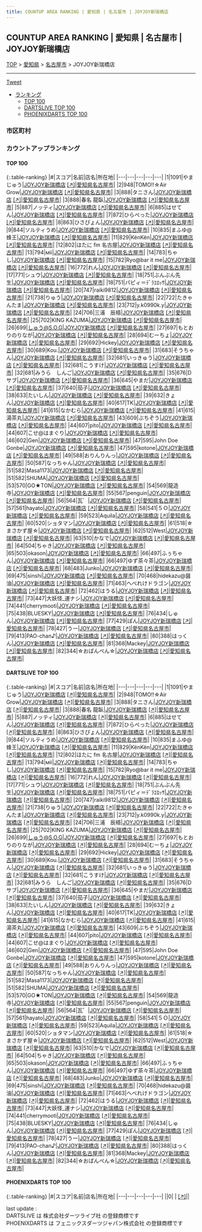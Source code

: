 ```yaml
---
title: COUNTUP AREA RANKING | 愛知県 | 名古屋市 | JOYJOY新瑞橋店
---
```

## COUNTUP AREA RANKING | 愛知県 | 名古屋市 | JOYJOY新瑞橋店

[TOP](/darts/rank/) > [愛知県](/darts/rank/愛知県/) > [名古屋市](/darts/rank/愛知県/名古屋市/) > JOYJOY新瑞橋店

___

<a href="https://twitter.com/share?ref_src=twsrc%5Etfw" data-text="COUNTUP AREA RANKING | 愛知県名古屋市JOYJOY新瑞橋店" class="twitter-share-button" data-hashtags="DARTSLIVE,PHOENIXDARTS,darts,ダーツ" data-show-count="false">Tweet</a>

* [ランキング](#カウントアップランキング)
    * [TOP 100](#top-100)
    * [DARTSLIVE TOP 100](#dartslive-top-100)
    * [PHOENIXDARTS TOP 100](#phoenixdarts-top-100)

### 市区町村

<ul>

</ul>

### カウントアップランキング

#### TOP 100



{:.table-ranking}
|#|スコア|名前|店名|所在地|
|---|---|---|---|---|
|1|1091|<span class="rank-name-dl">やまじゅう</span>|<a href="/darts/rank/shops/aaf2697db51a8fdcb21333aee1bd51e4.html">JOYJOY新瑞橋店</a> <a href="https://search.dartslive.com/jp/shop/aaf2697db51a8fdcb21333aee1bd51e4">[↗]</a>|<a href="/darts/rank/愛知県/名古屋市">愛知県名古屋市</a>|
|2|948|<span class="rank-name-dl">TOMO!!☆Air Grow</span>|<a href="/darts/rank/shops/aaf2697db51a8fdcb21333aee1bd51e4.html">JOYJOY新瑞橋店</a> <a href="https://search.dartslive.com/jp/shop/aaf2697db51a8fdcb21333aee1bd51e4">[↗]</a>|<a href="/darts/rank/愛知県/名古屋市">愛知県名古屋市</a>|
|3|888|<span class="rank-name-dl">タニさん</span>|<a href="/darts/rank/shops/aaf2697db51a8fdcb21333aee1bd51e4.html">JOYJOY新瑞橋店</a> <a href="https://search.dartslive.com/jp/shop/aaf2697db51a8fdcb21333aee1bd51e4">[↗]</a>|<a href="/darts/rank/愛知県/名古屋市">愛知県名古屋市</a>|
|3|888|<span class="rank-name-dl">春名 龍臥</span>|<a href="/darts/rank/shops/aaf2697db51a8fdcb21333aee1bd51e4.html">JOYJOY新瑞橋店</a> <a href="https://search.dartslive.com/jp/shop/aaf2697db51a8fdcb21333aee1bd51e4">[↗]</a>|<a href="/darts/rank/愛知県/名古屋市">愛知県名古屋市</a>|
|5|887|<span class="rank-name-dl">ノッティ</span>|<a href="/darts/rank/shops/aaf2697db51a8fdcb21333aee1bd51e4.html">JOYJOY新瑞橋店</a> <a href="https://search.dartslive.com/jp/shop/aaf2697db51a8fdcb21333aee1bd51e4">[↗]</a>|<a href="/darts/rank/愛知県/名古屋市">愛知県名古屋市</a>|
|6|885|<span class="rank-name-dl">はせてん</span>|<a href="/darts/rank/shops/aaf2697db51a8fdcb21333aee1bd51e4.html">JOYJOY新瑞橋店</a> <a href="https://search.dartslive.com/jp/shop/aaf2697db51a8fdcb21333aee1bd51e4">[↗]</a>|<a href="/darts/rank/愛知県/名古屋市">愛知県名古屋市</a>|
|7|872|<span class="rank-name-dl">ひらぺった</span>|<a href="/darts/rank/shops/aaf2697db51a8fdcb21333aee1bd51e4.html">JOYJOY新瑞橋店</a> <a href="https://search.dartslive.com/jp/shop/aaf2697db51a8fdcb21333aee1bd51e4">[↗]</a>|<a href="/darts/rank/愛知県/名古屋市">愛知県名古屋市</a>|
|8|863|<span class="rank-name-dl">ひさぴょん</span>|<a href="/darts/rank/shops/aaf2697db51a8fdcb21333aee1bd51e4.html">JOYJOY新瑞橋店</a> <a href="https://search.dartslive.com/jp/shop/aaf2697db51a8fdcb21333aee1bd51e4">[↗]</a>|<a href="/darts/rank/愛知県/名古屋市">愛知県名古屋市</a>|
|9|844|<span class="rank-name-dl">ソルティうめ</span>|<a href="/darts/rank/shops/aaf2697db51a8fdcb21333aee1bd51e4.html">JOYJOY新瑞橋店</a> <a href="https://search.dartslive.com/jp/shop/aaf2697db51a8fdcb21333aee1bd51e4">[↗]</a>|<a href="/darts/rank/愛知県/名古屋市">愛知県名古屋市</a>|
|10|835|<span class="rank-name-dl">まふゆ@蜂王</span>|<a href="/darts/rank/shops/aaf2697db51a8fdcb21333aee1bd51e4.html">JOYJOY新瑞橋店</a> <a href="https://search.dartslive.com/jp/shop/aaf2697db51a8fdcb21333aee1bd51e4">[↗]</a>|<a href="/darts/rank/愛知県/名古屋市">愛知県名古屋市</a>|
|11|829|<span class="rank-name-dl">KënKën</span>|<a href="/darts/rank/shops/aaf2697db51a8fdcb21333aee1bd51e4.html">JOYJOY新瑞橋店</a> <a href="https://search.dartslive.com/jp/shop/aaf2697db51a8fdcb21333aee1bd51e4">[↗]</a>|<a href="/darts/rank/愛知県/名古屋市">愛知県名古屋市</a>|
|12|802|<span class="rank-name-dl">ほたに fm 名古屋</span>|<a href="/darts/rank/shops/aaf2697db51a8fdcb21333aee1bd51e4.html">JOYJOY新瑞橋店</a> <a href="https://search.dartslive.com/jp/shop/aaf2697db51a8fdcb21333aee1bd51e4">[↗]</a>|<a href="/darts/rank/愛知県/名古屋市">愛知県名古屋市</a>|
|13|794|<span class="rank-name-dl">мii</span>|<a href="/darts/rank/shops/aaf2697db51a8fdcb21333aee1bd51e4.html">JOYJOY新瑞橋店</a> <a href="https://search.dartslive.com/jp/shop/aaf2697db51a8fdcb21333aee1bd51e4">[↗]</a>|<a href="/darts/rank/愛知県/名古屋市">愛知県名古屋市</a>|
|14|783|<span class="rank-name-dl">ちゃし</span>|<a href="/darts/rank/shops/aaf2697db51a8fdcb21333aee1bd51e4.html">JOYJOY新瑞橋店</a> <a href="https://search.dartslive.com/jp/shop/aaf2697db51a8fdcb21333aee1bd51e4">[↗]</a>|<a href="/darts/rank/愛知県/名古屋市">愛知県名古屋市</a>|
|15|782|<span class="rank-name-dl">Ryo@bar it me</span>|<a href="/darts/rank/shops/aaf2697db51a8fdcb21333aee1bd51e4.html">JOYJOY新瑞橋店</a> <a href="https://search.dartslive.com/jp/shop/aaf2697db51a8fdcb21333aee1bd51e4">[↗]</a>|<a href="/darts/rank/愛知県/名古屋市">愛知県名古屋市</a>|
|16|772|<span class="rank-name-dl">れん</span>|<a href="/darts/rank/shops/aaf2697db51a8fdcb21333aee1bd51e4.html">JOYJOY新瑞橋店</a> <a href="https://search.dartslive.com/jp/shop/aaf2697db51a8fdcb21333aee1bd51e4">[↗]</a>|<a href="/darts/rank/愛知県/名古屋市">愛知県名古屋市</a>|
|17|771|<span class="rank-name-dl">シュウ</span>|<a href="/darts/rank/shops/aaf2697db51a8fdcb21333aee1bd51e4.html">JOYJOY新瑞橋店</a> <a href="https://search.dartslive.com/jp/shop/aaf2697db51a8fdcb21333aee1bd51e4">[↗]</a>|<a href="/darts/rank/愛知県/名古屋市">愛知県名古屋市</a>|
|18|751|<span class="rank-name-dl">ぶんぶん先生</span>|<a href="/darts/rank/shops/aaf2697db51a8fdcb21333aee1bd51e4.html">JOYJOY新瑞橋店</a> <a href="https://search.dartslive.com/jp/shop/aaf2697db51a8fdcb21333aee1bd51e4">[↗]</a>|<a href="/darts/rank/愛知県/名古屋市">愛知県名古屋市</a>|
|18|751|<span class="rank-name-dl">パピィ＝ﾃﾞﾗｴﾛｯｻ</span>|<a href="/darts/rank/shops/aaf2697db51a8fdcb21333aee1bd51e4.html">JOYJOY新瑞橋店</a> <a href="https://search.dartslive.com/jp/shop/aaf2697db51a8fdcb21333aee1bd51e4">[↗]</a>|<a href="/darts/rank/愛知県/名古屋市">愛知県名古屋市</a>|
|20|747|<span class="rank-name-dl">raiki9812</span>|<a href="/darts/rank/shops/aaf2697db51a8fdcb21333aee1bd51e4.html">JOYJOY新瑞橋店</a> <a href="https://search.dartslive.com/jp/shop/aaf2697db51a8fdcb21333aee1bd51e4">[↗]</a>|<a href="/darts/rank/愛知県/名古屋市">愛知県名古屋市</a>|
|21|738|<span class="rank-name-dl">りゅう</span>|<a href="/darts/rank/shops/aaf2697db51a8fdcb21333aee1bd51e4.html">JOYJOY新瑞橋店</a> <a href="https://search.dartslive.com/jp/shop/aaf2697db51a8fdcb21333aee1bd51e4">[↗]</a>|<a href="/darts/rank/愛知県/名古屋市">愛知県名古屋市</a>|
|22|722|<span class="rank-name-dl">たきゃんたま</span>|<a href="/darts/rank/shops/aaf2697db51a8fdcb21333aee1bd51e4.html">JOYJOY新瑞橋店</a> <a href="https://search.dartslive.com/jp/shop/aaf2697db51a8fdcb21333aee1bd51e4">[↗]</a>|<a href="/darts/rank/愛知県/名古屋市">愛知県名古屋市</a>|
|23|712|<span class="rank-name-dl">y.k0990k.y</span>|<a href="/darts/rank/shops/aaf2697db51a8fdcb21333aee1bd51e4.html">JOYJOY新瑞橋店</a> <a href="https://search.dartslive.com/jp/shop/aaf2697db51a8fdcb21333aee1bd51e4">[↗]</a>|<a href="/darts/rank/愛知県/名古屋市">愛知県名古屋市</a>|
|24|706|<span class="rank-name-dl">三浦　辰梧</span>|<a href="/darts/rank/shops/aaf2697db51a8fdcb21333aee1bd51e4.html">JOYJOY新瑞橋店</a> <a href="https://search.dartslive.com/jp/shop/aaf2697db51a8fdcb21333aee1bd51e4">[↗]</a>|<a href="/darts/rank/愛知県/名古屋市">愛知県名古屋市</a>|
|25|702|<span class="rank-name-dl">KING KAZUMA</span>|<a href="/darts/rank/shops/aaf2697db51a8fdcb21333aee1bd51e4.html">JOYJOY新瑞橋店</a> <a href="https://search.dartslive.com/jp/shop/aaf2697db51a8fdcb21333aee1bd51e4">[↗]</a>|<a href="/darts/rank/愛知県/名古屋市">愛知県名古屋市</a>|
|26|699|<span class="rank-name-dl">しゅう@S.O.G</span>|<a href="/darts/rank/shops/aaf2697db51a8fdcb21333aee1bd51e4.html">JOYJOY新瑞橋店</a> <a href="https://search.dartslive.com/jp/shop/aaf2697db51a8fdcb21333aee1bd51e4">[↗]</a>|<a href="/darts/rank/愛知県/名古屋市">愛知県名古屋市</a>|
|27|697|<span class="rank-name-dl">もとおりのりなが</span>|<a href="/darts/rank/shops/aaf2697db51a8fdcb21333aee1bd51e4.html">JOYJOY新瑞橋店</a> <a href="https://search.dartslive.com/jp/shop/aaf2697db51a8fdcb21333aee1bd51e4">[↗]</a>|<a href="/darts/rank/愛知県/名古屋市">愛知県名古屋市</a>|
|28|694|<span class="rank-name-dl">むーちょ</span>|<a href="/darts/rank/shops/aaf2697db51a8fdcb21333aee1bd51e4.html">JOYJOY新瑞橋店</a> <a href="https://search.dartslive.com/jp/shop/aaf2697db51a8fdcb21333aee1bd51e4">[↗]</a>|<a href="/darts/rank/愛知県/名古屋市">愛知県名古屋市</a>|
|29|692|<span class="rank-name-dl">Hickey</span>|<a href="/darts/rank/shops/aaf2697db51a8fdcb21333aee1bd51e4.html">JOYJOY新瑞橋店</a> <a href="https://search.dartslive.com/jp/shop/aaf2697db51a8fdcb21333aee1bd51e4">[↗]</a>|<a href="/darts/rank/愛知県/名古屋市">愛知県名古屋市</a>|
|30|689|<span class="rank-name-dl">Kou.</span>|<a href="/darts/rank/shops/aaf2697db51a8fdcb21333aee1bd51e4.html">JOYJOY新瑞橋店</a> <a href="https://search.dartslive.com/jp/shop/aaf2697db51a8fdcb21333aee1bd51e4">[↗]</a>|<a href="/darts/rank/愛知県/名古屋市">愛知県名古屋市</a>|
|31|683|<span class="rank-name-dl">そうちゃん</span>|<a href="/darts/rank/shops/aaf2697db51a8fdcb21333aee1bd51e4.html">JOYJOY新瑞橋店</a> <a href="https://search.dartslive.com/jp/shop/aaf2697db51a8fdcb21333aee1bd51e4">[↗]</a>|<a href="/darts/rank/愛知県/名古屋市">愛知県名古屋市</a>|
|32|681|<span class="rank-name-dl">いっきゅう</span>|<a href="/darts/rank/shops/aaf2697db51a8fdcb21333aee1bd51e4.html">JOYJOY新瑞橋店</a> <a href="https://search.dartslive.com/jp/shop/aaf2697db51a8fdcb21333aee1bd51e4">[↗]</a>|<a href="/darts/rank/愛知県/名古屋市">愛知県名古屋市</a>|
|32|681|<span class="rank-name-dl">こうすけ</span>|<a href="/darts/rank/shops/aaf2697db51a8fdcb21333aee1bd51e4.html">JOYJOY新瑞橋店</a> <a href="https://search.dartslive.com/jp/shop/aaf2697db51a8fdcb21333aee1bd51e4">[↗]</a>|<a href="/darts/rank/愛知県/名古屋市">愛知県名古屋市</a>|
|32|681|<span class="rank-name-dl">みうら　しんご</span>|<a href="/darts/rank/shops/aaf2697db51a8fdcb21333aee1bd51e4.html">JOYJOY新瑞橋店</a> <a href="https://search.dartslive.com/jp/shop/aaf2697db51a8fdcb21333aee1bd51e4">[↗]</a>|<a href="/darts/rank/愛知県/名古屋市">愛知県名古屋市</a>|
|35|676|<span class="rank-name-dl">D サブ</span>|<a href="/darts/rank/shops/aaf2697db51a8fdcb21333aee1bd51e4.html">JOYJOY新瑞橋店</a> <a href="https://search.dartslive.com/jp/shop/aaf2697db51a8fdcb21333aee1bd51e4">[↗]</a>|<a href="/darts/rank/愛知県/名古屋市">愛知県名古屋市</a>|
|36|645|<span class="rank-name-dl">やまだ</span>|<a href="/darts/rank/shops/aaf2697db51a8fdcb21333aee1bd51e4.html">JOYJOY新瑞橋店</a> <a href="https://search.dartslive.com/jp/shop/aaf2697db51a8fdcb21333aee1bd51e4">[↗]</a>|<a href="/darts/rank/愛知県/名古屋市">愛知県名古屋市</a>|
|37|640|<span class="rank-name-dl">茄子</span>|<a href="/darts/rank/shops/aaf2697db51a8fdcb21333aee1bd51e4.html">JOYJOY新瑞橋店</a> <a href="https://search.dartslive.com/jp/shop/aaf2697db51a8fdcb21333aee1bd51e4">[↗]</a>|<a href="/darts/rank/愛知県/名古屋市">愛知県名古屋市</a>|
|38|633|<span class="rank-name-dl">たいしん</span>|<a href="/darts/rank/shops/aaf2697db51a8fdcb21333aee1bd51e4.html">JOYJOY新瑞橋店</a> <a href="https://search.dartslive.com/jp/shop/aaf2697db51a8fdcb21333aee1bd51e4">[↗]</a>|<a href="/darts/rank/愛知県/名古屋市">愛知県名古屋市</a>|
|39|632|<span class="rank-name-dl">きょん</span>|<a href="/darts/rank/shops/aaf2697db51a8fdcb21333aee1bd51e4.html">JOYJOY新瑞橋店</a> <a href="https://search.dartslive.com/jp/shop/aaf2697db51a8fdcb21333aee1bd51e4">[↗]</a>|<a href="/darts/rank/愛知県/名古屋市">愛知県名古屋市</a>|
|40|617|<span class="rank-name-dl">TK</span>|<a href="/darts/rank/shops/aaf2697db51a8fdcb21333aee1bd51e4.html">JOYJOY新瑞橋店</a> <a href="https://search.dartslive.com/jp/shop/aaf2697db51a8fdcb21333aee1bd51e4">[↗]</a>|<a href="/darts/rank/愛知県/名古屋市">愛知県名古屋市</a>|
|41|615|<span class="rank-name-dl">なかむら</span>|<a href="/darts/rank/shops/aaf2697db51a8fdcb21333aee1bd51e4.html">JOYJOY新瑞橋店</a> <a href="https://search.dartslive.com/jp/shop/aaf2697db51a8fdcb21333aee1bd51e4">[↗]</a>|<a href="/darts/rank/愛知県/名古屋市">愛知県名古屋市</a>|
|41|615|<span class="rank-name-dl">湯茶丸</span>|<a href="/darts/rank/shops/aaf2697db51a8fdcb21333aee1bd51e4.html">JOYJOY新瑞橋店</a> <a href="https://search.dartslive.com/jp/shop/aaf2697db51a8fdcb21333aee1bd51e4">[↗]</a>|<a href="/darts/rank/愛知県/名古屋市">愛知県名古屋市</a>|
|43|609|<span class="rank-name-dl">ぶちぞう</span>|<a href="/darts/rank/shops/aaf2697db51a8fdcb21333aee1bd51e4.html">JOYJOY新瑞橋店</a> <a href="https://search.dartslive.com/jp/shop/aaf2697db51a8fdcb21333aee1bd51e4">[↗]</a>|<a href="/darts/rank/愛知県/名古屋市">愛知県名古屋市</a>|
|44|607|<span class="rank-name-dl">pito</span>|<a href="/darts/rank/shops/aaf2697db51a8fdcb21333aee1bd51e4.html">JOYJOY新瑞橋店</a> <a href="https://search.dartslive.com/jp/shop/aaf2697db51a8fdcb21333aee1bd51e4">[↗]</a>|<a href="/darts/rank/愛知県/名古屋市">愛知県名古屋市</a>|
|44|607|<span class="rank-name-dl">こせ@はまぐり</span>|<a href="/darts/rank/shops/aaf2697db51a8fdcb21333aee1bd51e4.html">JOYJOY新瑞橋店</a> <a href="https://search.dartslive.com/jp/shop/aaf2697db51a8fdcb21333aee1bd51e4">[↗]</a>|<a href="/darts/rank/愛知県/名古屋市">愛知県名古屋市</a>|
|46|602|<span class="rank-name-dl">Gen</span>|<a href="/darts/rank/shops/aaf2697db51a8fdcb21333aee1bd51e4.html">JOYJOY新瑞橋店</a> <a href="https://search.dartslive.com/jp/shop/aaf2697db51a8fdcb21333aee1bd51e4">[↗]</a>|<a href="/darts/rank/愛知県/名古屋市">愛知県名古屋市</a>|
|47|595|<span class="rank-name-dl">John Doe Gonbe</span>|<a href="/darts/rank/shops/aaf2697db51a8fdcb21333aee1bd51e4.html">JOYJOY新瑞橋店</a> <a href="https://search.dartslive.com/jp/shop/aaf2697db51a8fdcb21333aee1bd51e4">[↗]</a>|<a href="/darts/rank/愛知県/名古屋市">愛知県名古屋市</a>|
|47|595|<span class="rank-name-dl">kotone</span>|<a href="/darts/rank/shops/aaf2697db51a8fdcb21333aee1bd51e4.html">JOYJOY新瑞橋店</a> <a href="https://search.dartslive.com/jp/shop/aaf2697db51a8fdcb21333aee1bd51e4">[↗]</a>|<a href="/darts/rank/愛知県/名古屋市">愛知県名古屋市</a>|
|49|588|<span class="rank-name-dl">おりんりんっ</span>|<a href="/darts/rank/shops/aaf2697db51a8fdcb21333aee1bd51e4.html">JOYJOY新瑞橋店</a> <a href="https://search.dartslive.com/jp/shop/aaf2697db51a8fdcb21333aee1bd51e4">[↗]</a>|<a href="/darts/rank/愛知県/名古屋市">愛知県名古屋市</a>|
|50|587|<span class="rank-name-dl">なっちゃん</span>|<a href="/darts/rank/shops/aaf2697db51a8fdcb21333aee1bd51e4.html">JOYJOY新瑞橋店</a> <a href="https://search.dartslive.com/jp/shop/aaf2697db51a8fdcb21333aee1bd51e4">[↗]</a>|<a href="/darts/rank/愛知県/名古屋市">愛知県名古屋市</a>|
|51|582|<span class="rank-name-dl">Masa1173</span>|<a href="/darts/rank/shops/aaf2697db51a8fdcb21333aee1bd51e4.html">JOYJOY新瑞橋店</a> <a href="https://search.dartslive.com/jp/shop/aaf2697db51a8fdcb21333aee1bd51e4">[↗]</a>|<a href="/darts/rank/愛知県/名古屋市">愛知県名古屋市</a>|
|51|582|<span class="rank-name-dl">SHUMA</span>|<a href="/darts/rank/shops/aaf2697db51a8fdcb21333aee1bd51e4.html">JOYJOY新瑞橋店</a> <a href="https://search.dartslive.com/jp/shop/aaf2697db51a8fdcb21333aee1bd51e4">[↗]</a>|<a href="/darts/rank/愛知県/名古屋市">愛知県名古屋市</a>|
|53|570|<span class="rank-name-dl">GO★TON</span>|<a href="/darts/rank/shops/aaf2697db51a8fdcb21333aee1bd51e4.html">JOYJOY新瑞橋店</a> <a href="https://search.dartslive.com/jp/shop/aaf2697db51a8fdcb21333aee1bd51e4">[↗]</a>|<a href="/darts/rank/愛知県/名古屋市">愛知県名古屋市</a>|
|54|569|<span class="rank-name-dl">龍造寺</span>|<a href="/darts/rank/shops/aaf2697db51a8fdcb21333aee1bd51e4.html">JOYJOY新瑞橋店</a> <a href="https://search.dartslive.com/jp/shop/aaf2697db51a8fdcb21333aee1bd51e4">[↗]</a>|<a href="/darts/rank/愛知県/名古屋市">愛知県名古屋市</a>|
|55|567|<span class="rank-name-dl">penguin</span>|<a href="/darts/rank/shops/aaf2697db51a8fdcb21333aee1bd51e4.html">JOYJOY新瑞橋店</a> <a href="https://search.dartslive.com/jp/shop/aaf2697db51a8fdcb21333aee1bd51e4">[↗]</a>|<a href="/darts/rank/愛知県/名古屋市">愛知県名古屋市</a>|
|56|564|<span class="rank-name-dl">瓦゛</span>|<a href="/darts/rank/shops/aaf2697db51a8fdcb21333aee1bd51e4.html">JOYJOY新瑞橋店</a> <a href="https://search.dartslive.com/jp/shop/aaf2697db51a8fdcb21333aee1bd51e4">[↗]</a>|<a href="/darts/rank/愛知県/名古屋市">愛知県名古屋市</a>|
|57|561|<span class="rank-name-dl">hayato</span>|<a href="/darts/rank/shops/aaf2697db51a8fdcb21333aee1bd51e4.html">JOYJOY新瑞橋店</a> <a href="https://search.dartslive.com/jp/shop/aaf2697db51a8fdcb21333aee1bd51e4">[↗]</a>|<a href="/darts/rank/愛知県/名古屋市">愛知県名古屋市</a>|
|58|541|<span class="rank-name-dl">５Ｏ</span>|<a href="/darts/rank/shops/aaf2697db51a8fdcb21333aee1bd51e4.html">JOYJOY新瑞橋店</a> <a href="https://search.dartslive.com/jp/shop/aaf2697db51a8fdcb21333aee1bd51e4">[↗]</a>|<a href="/darts/rank/愛知県/名古屋市">愛知県名古屋市</a>|
|59|523|<span class="rank-name-dl">Aquila</span>|<a href="/darts/rank/shops/aaf2697db51a8fdcb21333aee1bd51e4.html">JOYJOY新瑞橋店</a> <a href="https://search.dartslive.com/jp/shop/aaf2697db51a8fdcb21333aee1bd51e4">[↗]</a>|<a href="/darts/rank/愛知県/名古屋市">愛知県名古屋市</a>|
|60|520|<span class="rank-name-dl">ショタマン</span>|<a href="/darts/rank/shops/aaf2697db51a8fdcb21333aee1bd51e4.html">JOYJOY新瑞橋店</a> <a href="https://search.dartslive.com/jp/shop/aaf2697db51a8fdcb21333aee1bd51e4">[↗]</a>|<a href="/darts/rank/愛知県/名古屋市">愛知県名古屋市</a>|
|61|518|<span class="rank-name-dl">☆まさかず屋☆</span>|<a href="/darts/rank/shops/aaf2697db51a8fdcb21333aee1bd51e4.html">JOYJOY新瑞橋店</a> <a href="https://search.dartslive.com/jp/shop/aaf2697db51a8fdcb21333aee1bd51e4">[↗]</a>|<a href="/darts/rank/愛知県/名古屋市">愛知県名古屋市</a>|
|62|512|<span class="rank-name-dl">West</span>|<a href="/darts/rank/shops/aaf2697db51a8fdcb21333aee1bd51e4.html">JOYJOY新瑞橋店</a> <a href="https://search.dartslive.com/jp/shop/aaf2697db51a8fdcb21333aee1bd51e4">[↗]</a>|<a href="/darts/rank/愛知県/名古屋市">愛知県名古屋市</a>|
|63|510|<span class="rank-name-dl">かなで</span>|<a href="/darts/rank/shops/aaf2697db51a8fdcb21333aee1bd51e4.html">JOYJOY新瑞橋店</a> <a href="https://search.dartslive.com/jp/shop/aaf2697db51a8fdcb21333aee1bd51e4">[↗]</a>|<a href="/darts/rank/愛知県/名古屋市">愛知県名古屋市</a>|
|64|504|<span class="rank-name-dl">ちゃき</span>|<a href="/darts/rank/shops/aaf2697db51a8fdcb21333aee1bd51e4.html">JOYJOY新瑞橋店</a> <a href="https://search.dartslive.com/jp/shop/aaf2697db51a8fdcb21333aee1bd51e4">[↗]</a>|<a href="/darts/rank/愛知県/名古屋市">愛知県名古屋市</a>|
|65|503|<span class="rank-name-dl">okason</span>|<a href="/darts/rank/shops/aaf2697db51a8fdcb21333aee1bd51e4.html">JOYJOY新瑞橋店</a> <a href="https://search.dartslive.com/jp/shop/aaf2697db51a8fdcb21333aee1bd51e4">[↗]</a>|<a href="/darts/rank/愛知県/名古屋市">愛知県名古屋市</a>|
|66|497|<span class="rank-name-dl">ふぅちゃん</span>|<a href="/darts/rank/shops/aaf2697db51a8fdcb21333aee1bd51e4.html">JOYJOY新瑞橋店</a> <a href="https://search.dartslive.com/jp/shop/aaf2697db51a8fdcb21333aee1bd51e4">[↗]</a>|<a href="/darts/rank/愛知県/名古屋市">愛知県名古屋市</a>|
|66|497|<span class="rank-name-dl">ゆず茶々茶</span>|<a href="/darts/rank/shops/aaf2697db51a8fdcb21333aee1bd51e4.html">JOYJOY新瑞橋店</a> <a href="https://search.dartslive.com/jp/shop/aaf2697db51a8fdcb21333aee1bd51e4">[↗]</a>|<a href="/darts/rank/愛知県/名古屋市">愛知県名古屋市</a>|
|68|483|<span class="rank-name-dl">Junko</span>|<a href="/darts/rank/shops/aaf2697db51a8fdcb21333aee1bd51e4.html">JOYJOY新瑞橋店</a> <a href="https://search.dartslive.com/jp/shop/aaf2697db51a8fdcb21333aee1bd51e4">[↗]</a>|<a href="/darts/rank/愛知県/名古屋市">愛知県名古屋市</a>|
|69|475|<span class="rank-name-dl">sinshi</span>|<a href="/darts/rank/shops/aaf2697db51a8fdcb21333aee1bd51e4.html">JOYJOY新瑞橋店</a> <a href="https://search.dartslive.com/jp/shop/aaf2697db51a8fdcb21333aee1bd51e4">[↗]</a>|<a href="/darts/rank/愛知県/名古屋市">愛知県名古屋市</a>|
|70|468|<span class="rank-name-dl">hidekazu@醤油</span>|<a href="/darts/rank/shops/aaf2697db51a8fdcb21333aee1bd51e4.html">JOYJOY新瑞橋店</a> <a href="https://search.dartslive.com/jp/shop/aaf2697db51a8fdcb21333aee1bd51e4">[↗]</a>|<a href="/darts/rank/愛知県/名古屋市">愛知県名古屋市</a>|
|71|463|<span class="rank-name-dl">へべれけドラゴン</span>|<a href="/darts/rank/shops/aaf2697db51a8fdcb21333aee1bd51e4.html">JOYJOY新瑞橋店</a> <a href="https://search.dartslive.com/jp/shop/aaf2697db51a8fdcb21333aee1bd51e4">[↗]</a>|<a href="/darts/rank/愛知県/名古屋市">愛知県名古屋市</a>|
|72|462|<span class="rank-name-dl">はうる</span>|<a href="/darts/rank/shops/aaf2697db51a8fdcb21333aee1bd51e4.html">JOYJOY新瑞橋店</a> <a href="https://search.dartslive.com/jp/shop/aaf2697db51a8fdcb21333aee1bd51e4">[↗]</a>|<a href="/darts/rank/愛知県/名古屋市">愛知県名古屋市</a>|
|73|447|<span class="rank-name-dl">大妖怪_運ナシ</span>|<a href="/darts/rank/shops/aaf2697db51a8fdcb21333aee1bd51e4.html">JOYJOY新瑞橋店</a> <a href="https://search.dartslive.com/jp/shop/aaf2697db51a8fdcb21333aee1bd51e4">[↗]</a>|<a href="/darts/rank/愛知県/名古屋市">愛知県名古屋市</a>|
|74|441|<span class="rank-name-dl">cherrymooti</span>|<a href="/darts/rank/shops/aaf2697db51a8fdcb21333aee1bd51e4.html">JOYJOY新瑞橋店</a> <a href="https://search.dartslive.com/jp/shop/aaf2697db51a8fdcb21333aee1bd51e4">[↗]</a>|<a href="/darts/rank/愛知県/名古屋市">愛知県名古屋市</a>|
|75|438|<span class="rank-name-dl">BLUESKY</span>|<a href="/darts/rank/shops/aaf2697db51a8fdcb21333aee1bd51e4.html">JOYJOY新瑞橋店</a> <a href="https://search.dartslive.com/jp/shop/aaf2697db51a8fdcb21333aee1bd51e4">[↗]</a>|<a href="/darts/rank/愛知県/名古屋市">愛知県名古屋市</a>|
|76|434|<span class="rank-name-dl">しゅん</span>|<a href="/darts/rank/shops/aaf2697db51a8fdcb21333aee1bd51e4.html">JOYJOY新瑞橋店</a> <a href="https://search.dartslive.com/jp/shop/aaf2697db51a8fdcb21333aee1bd51e4">[↗]</a>|<a href="/darts/rank/愛知県/名古屋市">愛知県名古屋市</a>|
|77|429|<span class="rank-name-dl">ぽん</span>|<a href="/darts/rank/shops/aaf2697db51a8fdcb21333aee1bd51e4.html">JOYJOY新瑞橋店</a> <a href="https://search.dartslive.com/jp/shop/aaf2697db51a8fdcb21333aee1bd51e4">[↗]</a>|<a href="/darts/rank/愛知県/名古屋市">愛知県名古屋市</a>|
|78|427|<span class="rank-name-dl">うー</span>|<a href="/darts/rank/shops/aaf2697db51a8fdcb21333aee1bd51e4.html">JOYJOY新瑞橋店</a> <a href="https://search.dartslive.com/jp/shop/aaf2697db51a8fdcb21333aee1bd51e4">[↗]</a>|<a href="/darts/rank/愛知県/名古屋市">愛知県名古屋市</a>|
|79|413|<span class="rank-name-dl">PAO-chan♪</span>|<a href="/darts/rank/shops/aaf2697db51a8fdcb21333aee1bd51e4.html">JOYJOY新瑞橋店</a> <a href="https://search.dartslive.com/jp/shop/aaf2697db51a8fdcb21333aee1bd51e4">[↗]</a>|<a href="/darts/rank/愛知県/名古屋市">愛知県名古屋市</a>|
|80|388|<span class="rank-name-dl">はっくん</span>|<a href="/darts/rank/shops/aaf2697db51a8fdcb21333aee1bd51e4.html">JOYJOY新瑞橋店</a> <a href="https://search.dartslive.com/jp/shop/aaf2697db51a8fdcb21333aee1bd51e4">[↗]</a>|<a href="/darts/rank/愛知県/名古屋市">愛知県名古屋市</a>|
|81|368|<span class="rank-name-dl">Mackey</span>|<a href="/darts/rank/shops/aaf2697db51a8fdcb21333aee1bd51e4.html">JOYJOY新瑞橋店</a> <a href="https://search.dartslive.com/jp/shop/aaf2697db51a8fdcb21333aee1bd51e4">[↗]</a>|<a href="/darts/rank/愛知県/名古屋市">愛知県名古屋市</a>|
|82|344|<span class="rank-name-dl">☆おぱんぺん☆</span>|<a href="/darts/rank/shops/aaf2697db51a8fdcb21333aee1bd51e4.html">JOYJOY新瑞橋店</a> <a href="https://search.dartslive.com/jp/shop/aaf2697db51a8fdcb21333aee1bd51e4">[↗]</a>|<a href="/darts/rank/愛知県/名古屋市">愛知県名古屋市</a>|


#### DARTSLIVE TOP 100



{:.table-ranking}
|#|スコア|名前|店名|所在地|
|---|---|---|---|---|
|1|1091|<span class="rank-name-dl">やまじゅう</span>|<a href="/darts/rank/shops/aaf2697db51a8fdcb21333aee1bd51e4.html">JOYJOY新瑞橋店</a> <a href="https://search.dartslive.com/jp/shop/aaf2697db51a8fdcb21333aee1bd51e4">[↗]</a>|<a href="/darts/rank/愛知県/名古屋市">愛知県名古屋市</a>|
|2|948|<span class="rank-name-dl">TOMO!!☆Air Grow</span>|<a href="/darts/rank/shops/aaf2697db51a8fdcb21333aee1bd51e4.html">JOYJOY新瑞橋店</a> <a href="https://search.dartslive.com/jp/shop/aaf2697db51a8fdcb21333aee1bd51e4">[↗]</a>|<a href="/darts/rank/愛知県/名古屋市">愛知県名古屋市</a>|
|3|888|<span class="rank-name-dl">タニさん</span>|<a href="/darts/rank/shops/aaf2697db51a8fdcb21333aee1bd51e4.html">JOYJOY新瑞橋店</a> <a href="https://search.dartslive.com/jp/shop/aaf2697db51a8fdcb21333aee1bd51e4">[↗]</a>|<a href="/darts/rank/愛知県/名古屋市">愛知県名古屋市</a>|
|3|888|<span class="rank-name-dl">春名 龍臥</span>|<a href="/darts/rank/shops/aaf2697db51a8fdcb21333aee1bd51e4.html">JOYJOY新瑞橋店</a> <a href="https://search.dartslive.com/jp/shop/aaf2697db51a8fdcb21333aee1bd51e4">[↗]</a>|<a href="/darts/rank/愛知県/名古屋市">愛知県名古屋市</a>|
|5|887|<span class="rank-name-dl">ノッティ</span>|<a href="/darts/rank/shops/aaf2697db51a8fdcb21333aee1bd51e4.html">JOYJOY新瑞橋店</a> <a href="https://search.dartslive.com/jp/shop/aaf2697db51a8fdcb21333aee1bd51e4">[↗]</a>|<a href="/darts/rank/愛知県/名古屋市">愛知県名古屋市</a>|
|6|885|<span class="rank-name-dl">はせてん</span>|<a href="/darts/rank/shops/aaf2697db51a8fdcb21333aee1bd51e4.html">JOYJOY新瑞橋店</a> <a href="https://search.dartslive.com/jp/shop/aaf2697db51a8fdcb21333aee1bd51e4">[↗]</a>|<a href="/darts/rank/愛知県/名古屋市">愛知県名古屋市</a>|
|7|872|<span class="rank-name-dl">ひらぺった</span>|<a href="/darts/rank/shops/aaf2697db51a8fdcb21333aee1bd51e4.html">JOYJOY新瑞橋店</a> <a href="https://search.dartslive.com/jp/shop/aaf2697db51a8fdcb21333aee1bd51e4">[↗]</a>|<a href="/darts/rank/愛知県/名古屋市">愛知県名古屋市</a>|
|8|863|<span class="rank-name-dl">ひさぴょん</span>|<a href="/darts/rank/shops/aaf2697db51a8fdcb21333aee1bd51e4.html">JOYJOY新瑞橋店</a> <a href="https://search.dartslive.com/jp/shop/aaf2697db51a8fdcb21333aee1bd51e4">[↗]</a>|<a href="/darts/rank/愛知県/名古屋市">愛知県名古屋市</a>|
|9|844|<span class="rank-name-dl">ソルティうめ</span>|<a href="/darts/rank/shops/aaf2697db51a8fdcb21333aee1bd51e4.html">JOYJOY新瑞橋店</a> <a href="https://search.dartslive.com/jp/shop/aaf2697db51a8fdcb21333aee1bd51e4">[↗]</a>|<a href="/darts/rank/愛知県/名古屋市">愛知県名古屋市</a>|
|10|835|<span class="rank-name-dl">まふゆ@蜂王</span>|<a href="/darts/rank/shops/aaf2697db51a8fdcb21333aee1bd51e4.html">JOYJOY新瑞橋店</a> <a href="https://search.dartslive.com/jp/shop/aaf2697db51a8fdcb21333aee1bd51e4">[↗]</a>|<a href="/darts/rank/愛知県/名古屋市">愛知県名古屋市</a>|
|11|829|<span class="rank-name-dl">KënKën</span>|<a href="/darts/rank/shops/aaf2697db51a8fdcb21333aee1bd51e4.html">JOYJOY新瑞橋店</a> <a href="https://search.dartslive.com/jp/shop/aaf2697db51a8fdcb21333aee1bd51e4">[↗]</a>|<a href="/darts/rank/愛知県/名古屋市">愛知県名古屋市</a>|
|12|802|<span class="rank-name-dl">ほたに fm 名古屋</span>|<a href="/darts/rank/shops/aaf2697db51a8fdcb21333aee1bd51e4.html">JOYJOY新瑞橋店</a> <a href="https://search.dartslive.com/jp/shop/aaf2697db51a8fdcb21333aee1bd51e4">[↗]</a>|<a href="/darts/rank/愛知県/名古屋市">愛知県名古屋市</a>|
|13|794|<span class="rank-name-dl">мii</span>|<a href="/darts/rank/shops/aaf2697db51a8fdcb21333aee1bd51e4.html">JOYJOY新瑞橋店</a> <a href="https://search.dartslive.com/jp/shop/aaf2697db51a8fdcb21333aee1bd51e4">[↗]</a>|<a href="/darts/rank/愛知県/名古屋市">愛知県名古屋市</a>|
|14|783|<span class="rank-name-dl">ちゃし</span>|<a href="/darts/rank/shops/aaf2697db51a8fdcb21333aee1bd51e4.html">JOYJOY新瑞橋店</a> <a href="https://search.dartslive.com/jp/shop/aaf2697db51a8fdcb21333aee1bd51e4">[↗]</a>|<a href="/darts/rank/愛知県/名古屋市">愛知県名古屋市</a>|
|15|782|<span class="rank-name-dl">Ryo@bar it me</span>|<a href="/darts/rank/shops/aaf2697db51a8fdcb21333aee1bd51e4.html">JOYJOY新瑞橋店</a> <a href="https://search.dartslive.com/jp/shop/aaf2697db51a8fdcb21333aee1bd51e4">[↗]</a>|<a href="/darts/rank/愛知県/名古屋市">愛知県名古屋市</a>|
|16|772|<span class="rank-name-dl">れん</span>|<a href="/darts/rank/shops/aaf2697db51a8fdcb21333aee1bd51e4.html">JOYJOY新瑞橋店</a> <a href="https://search.dartslive.com/jp/shop/aaf2697db51a8fdcb21333aee1bd51e4">[↗]</a>|<a href="/darts/rank/愛知県/名古屋市">愛知県名古屋市</a>|
|17|771|<span class="rank-name-dl">シュウ</span>|<a href="/darts/rank/shops/aaf2697db51a8fdcb21333aee1bd51e4.html">JOYJOY新瑞橋店</a> <a href="https://search.dartslive.com/jp/shop/aaf2697db51a8fdcb21333aee1bd51e4">[↗]</a>|<a href="/darts/rank/愛知県/名古屋市">愛知県名古屋市</a>|
|18|751|<span class="rank-name-dl">ぶんぶん先生</span>|<a href="/darts/rank/shops/aaf2697db51a8fdcb21333aee1bd51e4.html">JOYJOY新瑞橋店</a> <a href="https://search.dartslive.com/jp/shop/aaf2697db51a8fdcb21333aee1bd51e4">[↗]</a>|<a href="/darts/rank/愛知県/名古屋市">愛知県名古屋市</a>|
|18|751|<span class="rank-name-dl">パピィ＝ﾃﾞﾗｴﾛｯｻ</span>|<a href="/darts/rank/shops/aaf2697db51a8fdcb21333aee1bd51e4.html">JOYJOY新瑞橋店</a> <a href="https://search.dartslive.com/jp/shop/aaf2697db51a8fdcb21333aee1bd51e4">[↗]</a>|<a href="/darts/rank/愛知県/名古屋市">愛知県名古屋市</a>|
|20|747|<span class="rank-name-dl">raiki9812</span>|<a href="/darts/rank/shops/aaf2697db51a8fdcb21333aee1bd51e4.html">JOYJOY新瑞橋店</a> <a href="https://search.dartslive.com/jp/shop/aaf2697db51a8fdcb21333aee1bd51e4">[↗]</a>|<a href="/darts/rank/愛知県/名古屋市">愛知県名古屋市</a>|
|21|738|<span class="rank-name-dl">りゅう</span>|<a href="/darts/rank/shops/aaf2697db51a8fdcb21333aee1bd51e4.html">JOYJOY新瑞橋店</a> <a href="https://search.dartslive.com/jp/shop/aaf2697db51a8fdcb21333aee1bd51e4">[↗]</a>|<a href="/darts/rank/愛知県/名古屋市">愛知県名古屋市</a>|
|22|722|<span class="rank-name-dl">たきゃんたま</span>|<a href="/darts/rank/shops/aaf2697db51a8fdcb21333aee1bd51e4.html">JOYJOY新瑞橋店</a> <a href="https://search.dartslive.com/jp/shop/aaf2697db51a8fdcb21333aee1bd51e4">[↗]</a>|<a href="/darts/rank/愛知県/名古屋市">愛知県名古屋市</a>|
|23|712|<span class="rank-name-dl">y.k0990k.y</span>|<a href="/darts/rank/shops/aaf2697db51a8fdcb21333aee1bd51e4.html">JOYJOY新瑞橋店</a> <a href="https://search.dartslive.com/jp/shop/aaf2697db51a8fdcb21333aee1bd51e4">[↗]</a>|<a href="/darts/rank/愛知県/名古屋市">愛知県名古屋市</a>|
|24|706|<span class="rank-name-dl">三浦　辰梧</span>|<a href="/darts/rank/shops/aaf2697db51a8fdcb21333aee1bd51e4.html">JOYJOY新瑞橋店</a> <a href="https://search.dartslive.com/jp/shop/aaf2697db51a8fdcb21333aee1bd51e4">[↗]</a>|<a href="/darts/rank/愛知県/名古屋市">愛知県名古屋市</a>|
|25|702|<span class="rank-name-dl">KING KAZUMA</span>|<a href="/darts/rank/shops/aaf2697db51a8fdcb21333aee1bd51e4.html">JOYJOY新瑞橋店</a> <a href="https://search.dartslive.com/jp/shop/aaf2697db51a8fdcb21333aee1bd51e4">[↗]</a>|<a href="/darts/rank/愛知県/名古屋市">愛知県名古屋市</a>|
|26|699|<span class="rank-name-dl">しゅう@S.O.G</span>|<a href="/darts/rank/shops/aaf2697db51a8fdcb21333aee1bd51e4.html">JOYJOY新瑞橋店</a> <a href="https://search.dartslive.com/jp/shop/aaf2697db51a8fdcb21333aee1bd51e4">[↗]</a>|<a href="/darts/rank/愛知県/名古屋市">愛知県名古屋市</a>|
|27|697|<span class="rank-name-dl">もとおりのりなが</span>|<a href="/darts/rank/shops/aaf2697db51a8fdcb21333aee1bd51e4.html">JOYJOY新瑞橋店</a> <a href="https://search.dartslive.com/jp/shop/aaf2697db51a8fdcb21333aee1bd51e4">[↗]</a>|<a href="/darts/rank/愛知県/名古屋市">愛知県名古屋市</a>|
|28|694|<span class="rank-name-dl">むーちょ</span>|<a href="/darts/rank/shops/aaf2697db51a8fdcb21333aee1bd51e4.html">JOYJOY新瑞橋店</a> <a href="https://search.dartslive.com/jp/shop/aaf2697db51a8fdcb21333aee1bd51e4">[↗]</a>|<a href="/darts/rank/愛知県/名古屋市">愛知県名古屋市</a>|
|29|692|<span class="rank-name-dl">Hickey</span>|<a href="/darts/rank/shops/aaf2697db51a8fdcb21333aee1bd51e4.html">JOYJOY新瑞橋店</a> <a href="https://search.dartslive.com/jp/shop/aaf2697db51a8fdcb21333aee1bd51e4">[↗]</a>|<a href="/darts/rank/愛知県/名古屋市">愛知県名古屋市</a>|
|30|689|<span class="rank-name-dl">Kou.</span>|<a href="/darts/rank/shops/aaf2697db51a8fdcb21333aee1bd51e4.html">JOYJOY新瑞橋店</a> <a href="https://search.dartslive.com/jp/shop/aaf2697db51a8fdcb21333aee1bd51e4">[↗]</a>|<a href="/darts/rank/愛知県/名古屋市">愛知県名古屋市</a>|
|31|683|<span class="rank-name-dl">そうちゃん</span>|<a href="/darts/rank/shops/aaf2697db51a8fdcb21333aee1bd51e4.html">JOYJOY新瑞橋店</a> <a href="https://search.dartslive.com/jp/shop/aaf2697db51a8fdcb21333aee1bd51e4">[↗]</a>|<a href="/darts/rank/愛知県/名古屋市">愛知県名古屋市</a>|
|32|681|<span class="rank-name-dl">いっきゅう</span>|<a href="/darts/rank/shops/aaf2697db51a8fdcb21333aee1bd51e4.html">JOYJOY新瑞橋店</a> <a href="https://search.dartslive.com/jp/shop/aaf2697db51a8fdcb21333aee1bd51e4">[↗]</a>|<a href="/darts/rank/愛知県/名古屋市">愛知県名古屋市</a>|
|32|681|<span class="rank-name-dl">こうすけ</span>|<a href="/darts/rank/shops/aaf2697db51a8fdcb21333aee1bd51e4.html">JOYJOY新瑞橋店</a> <a href="https://search.dartslive.com/jp/shop/aaf2697db51a8fdcb21333aee1bd51e4">[↗]</a>|<a href="/darts/rank/愛知県/名古屋市">愛知県名古屋市</a>|
|32|681|<span class="rank-name-dl">みうら　しんご</span>|<a href="/darts/rank/shops/aaf2697db51a8fdcb21333aee1bd51e4.html">JOYJOY新瑞橋店</a> <a href="https://search.dartslive.com/jp/shop/aaf2697db51a8fdcb21333aee1bd51e4">[↗]</a>|<a href="/darts/rank/愛知県/名古屋市">愛知県名古屋市</a>|
|35|676|<span class="rank-name-dl">D サブ</span>|<a href="/darts/rank/shops/aaf2697db51a8fdcb21333aee1bd51e4.html">JOYJOY新瑞橋店</a> <a href="https://search.dartslive.com/jp/shop/aaf2697db51a8fdcb21333aee1bd51e4">[↗]</a>|<a href="/darts/rank/愛知県/名古屋市">愛知県名古屋市</a>|
|36|645|<span class="rank-name-dl">やまだ</span>|<a href="/darts/rank/shops/aaf2697db51a8fdcb21333aee1bd51e4.html">JOYJOY新瑞橋店</a> <a href="https://search.dartslive.com/jp/shop/aaf2697db51a8fdcb21333aee1bd51e4">[↗]</a>|<a href="/darts/rank/愛知県/名古屋市">愛知県名古屋市</a>|
|37|640|<span class="rank-name-dl">茄子</span>|<a href="/darts/rank/shops/aaf2697db51a8fdcb21333aee1bd51e4.html">JOYJOY新瑞橋店</a> <a href="https://search.dartslive.com/jp/shop/aaf2697db51a8fdcb21333aee1bd51e4">[↗]</a>|<a href="/darts/rank/愛知県/名古屋市">愛知県名古屋市</a>|
|38|633|<span class="rank-name-dl">たいしん</span>|<a href="/darts/rank/shops/aaf2697db51a8fdcb21333aee1bd51e4.html">JOYJOY新瑞橋店</a> <a href="https://search.dartslive.com/jp/shop/aaf2697db51a8fdcb21333aee1bd51e4">[↗]</a>|<a href="/darts/rank/愛知県/名古屋市">愛知県名古屋市</a>|
|39|632|<span class="rank-name-dl">きょん</span>|<a href="/darts/rank/shops/aaf2697db51a8fdcb21333aee1bd51e4.html">JOYJOY新瑞橋店</a> <a href="https://search.dartslive.com/jp/shop/aaf2697db51a8fdcb21333aee1bd51e4">[↗]</a>|<a href="/darts/rank/愛知県/名古屋市">愛知県名古屋市</a>|
|40|617|<span class="rank-name-dl">TK</span>|<a href="/darts/rank/shops/aaf2697db51a8fdcb21333aee1bd51e4.html">JOYJOY新瑞橋店</a> <a href="https://search.dartslive.com/jp/shop/aaf2697db51a8fdcb21333aee1bd51e4">[↗]</a>|<a href="/darts/rank/愛知県/名古屋市">愛知県名古屋市</a>|
|41|615|<span class="rank-name-dl">なかむら</span>|<a href="/darts/rank/shops/aaf2697db51a8fdcb21333aee1bd51e4.html">JOYJOY新瑞橋店</a> <a href="https://search.dartslive.com/jp/shop/aaf2697db51a8fdcb21333aee1bd51e4">[↗]</a>|<a href="/darts/rank/愛知県/名古屋市">愛知県名古屋市</a>|
|41|615|<span class="rank-name-dl">湯茶丸</span>|<a href="/darts/rank/shops/aaf2697db51a8fdcb21333aee1bd51e4.html">JOYJOY新瑞橋店</a> <a href="https://search.dartslive.com/jp/shop/aaf2697db51a8fdcb21333aee1bd51e4">[↗]</a>|<a href="/darts/rank/愛知県/名古屋市">愛知県名古屋市</a>|
|43|609|<span class="rank-name-dl">ぶちぞう</span>|<a href="/darts/rank/shops/aaf2697db51a8fdcb21333aee1bd51e4.html">JOYJOY新瑞橋店</a> <a href="https://search.dartslive.com/jp/shop/aaf2697db51a8fdcb21333aee1bd51e4">[↗]</a>|<a href="/darts/rank/愛知県/名古屋市">愛知県名古屋市</a>|
|44|607|<span class="rank-name-dl">pito</span>|<a href="/darts/rank/shops/aaf2697db51a8fdcb21333aee1bd51e4.html">JOYJOY新瑞橋店</a> <a href="https://search.dartslive.com/jp/shop/aaf2697db51a8fdcb21333aee1bd51e4">[↗]</a>|<a href="/darts/rank/愛知県/名古屋市">愛知県名古屋市</a>|
|44|607|<span class="rank-name-dl">こせ@はまぐり</span>|<a href="/darts/rank/shops/aaf2697db51a8fdcb21333aee1bd51e4.html">JOYJOY新瑞橋店</a> <a href="https://search.dartslive.com/jp/shop/aaf2697db51a8fdcb21333aee1bd51e4">[↗]</a>|<a href="/darts/rank/愛知県/名古屋市">愛知県名古屋市</a>|
|46|602|<span class="rank-name-dl">Gen</span>|<a href="/darts/rank/shops/aaf2697db51a8fdcb21333aee1bd51e4.html">JOYJOY新瑞橋店</a> <a href="https://search.dartslive.com/jp/shop/aaf2697db51a8fdcb21333aee1bd51e4">[↗]</a>|<a href="/darts/rank/愛知県/名古屋市">愛知県名古屋市</a>|
|47|595|<span class="rank-name-dl">John Doe Gonbe</span>|<a href="/darts/rank/shops/aaf2697db51a8fdcb21333aee1bd51e4.html">JOYJOY新瑞橋店</a> <a href="https://search.dartslive.com/jp/shop/aaf2697db51a8fdcb21333aee1bd51e4">[↗]</a>|<a href="/darts/rank/愛知県/名古屋市">愛知県名古屋市</a>|
|47|595|<span class="rank-name-dl">kotone</span>|<a href="/darts/rank/shops/aaf2697db51a8fdcb21333aee1bd51e4.html">JOYJOY新瑞橋店</a> <a href="https://search.dartslive.com/jp/shop/aaf2697db51a8fdcb21333aee1bd51e4">[↗]</a>|<a href="/darts/rank/愛知県/名古屋市">愛知県名古屋市</a>|
|49|588|<span class="rank-name-dl">おりんりんっ</span>|<a href="/darts/rank/shops/aaf2697db51a8fdcb21333aee1bd51e4.html">JOYJOY新瑞橋店</a> <a href="https://search.dartslive.com/jp/shop/aaf2697db51a8fdcb21333aee1bd51e4">[↗]</a>|<a href="/darts/rank/愛知県/名古屋市">愛知県名古屋市</a>|
|50|587|<span class="rank-name-dl">なっちゃん</span>|<a href="/darts/rank/shops/aaf2697db51a8fdcb21333aee1bd51e4.html">JOYJOY新瑞橋店</a> <a href="https://search.dartslive.com/jp/shop/aaf2697db51a8fdcb21333aee1bd51e4">[↗]</a>|<a href="/darts/rank/愛知県/名古屋市">愛知県名古屋市</a>|
|51|582|<span class="rank-name-dl">Masa1173</span>|<a href="/darts/rank/shops/aaf2697db51a8fdcb21333aee1bd51e4.html">JOYJOY新瑞橋店</a> <a href="https://search.dartslive.com/jp/shop/aaf2697db51a8fdcb21333aee1bd51e4">[↗]</a>|<a href="/darts/rank/愛知県/名古屋市">愛知県名古屋市</a>|
|51|582|<span class="rank-name-dl">SHUMA</span>|<a href="/darts/rank/shops/aaf2697db51a8fdcb21333aee1bd51e4.html">JOYJOY新瑞橋店</a> <a href="https://search.dartslive.com/jp/shop/aaf2697db51a8fdcb21333aee1bd51e4">[↗]</a>|<a href="/darts/rank/愛知県/名古屋市">愛知県名古屋市</a>|
|53|570|<span class="rank-name-dl">GO★TON</span>|<a href="/darts/rank/shops/aaf2697db51a8fdcb21333aee1bd51e4.html">JOYJOY新瑞橋店</a> <a href="https://search.dartslive.com/jp/shop/aaf2697db51a8fdcb21333aee1bd51e4">[↗]</a>|<a href="/darts/rank/愛知県/名古屋市">愛知県名古屋市</a>|
|54|569|<span class="rank-name-dl">龍造寺</span>|<a href="/darts/rank/shops/aaf2697db51a8fdcb21333aee1bd51e4.html">JOYJOY新瑞橋店</a> <a href="https://search.dartslive.com/jp/shop/aaf2697db51a8fdcb21333aee1bd51e4">[↗]</a>|<a href="/darts/rank/愛知県/名古屋市">愛知県名古屋市</a>|
|55|567|<span class="rank-name-dl">penguin</span>|<a href="/darts/rank/shops/aaf2697db51a8fdcb21333aee1bd51e4.html">JOYJOY新瑞橋店</a> <a href="https://search.dartslive.com/jp/shop/aaf2697db51a8fdcb21333aee1bd51e4">[↗]</a>|<a href="/darts/rank/愛知県/名古屋市">愛知県名古屋市</a>|
|56|564|<span class="rank-name-dl">瓦゛</span>|<a href="/darts/rank/shops/aaf2697db51a8fdcb21333aee1bd51e4.html">JOYJOY新瑞橋店</a> <a href="https://search.dartslive.com/jp/shop/aaf2697db51a8fdcb21333aee1bd51e4">[↗]</a>|<a href="/darts/rank/愛知県/名古屋市">愛知県名古屋市</a>|
|57|561|<span class="rank-name-dl">hayato</span>|<a href="/darts/rank/shops/aaf2697db51a8fdcb21333aee1bd51e4.html">JOYJOY新瑞橋店</a> <a href="https://search.dartslive.com/jp/shop/aaf2697db51a8fdcb21333aee1bd51e4">[↗]</a>|<a href="/darts/rank/愛知県/名古屋市">愛知県名古屋市</a>|
|58|541|<span class="rank-name-dl">５Ｏ</span>|<a href="/darts/rank/shops/aaf2697db51a8fdcb21333aee1bd51e4.html">JOYJOY新瑞橋店</a> <a href="https://search.dartslive.com/jp/shop/aaf2697db51a8fdcb21333aee1bd51e4">[↗]</a>|<a href="/darts/rank/愛知県/名古屋市">愛知県名古屋市</a>|
|59|523|<span class="rank-name-dl">Aquila</span>|<a href="/darts/rank/shops/aaf2697db51a8fdcb21333aee1bd51e4.html">JOYJOY新瑞橋店</a> <a href="https://search.dartslive.com/jp/shop/aaf2697db51a8fdcb21333aee1bd51e4">[↗]</a>|<a href="/darts/rank/愛知県/名古屋市">愛知県名古屋市</a>|
|60|520|<span class="rank-name-dl">ショタマン</span>|<a href="/darts/rank/shops/aaf2697db51a8fdcb21333aee1bd51e4.html">JOYJOY新瑞橋店</a> <a href="https://search.dartslive.com/jp/shop/aaf2697db51a8fdcb21333aee1bd51e4">[↗]</a>|<a href="/darts/rank/愛知県/名古屋市">愛知県名古屋市</a>|
|61|518|<span class="rank-name-dl">☆まさかず屋☆</span>|<a href="/darts/rank/shops/aaf2697db51a8fdcb21333aee1bd51e4.html">JOYJOY新瑞橋店</a> <a href="https://search.dartslive.com/jp/shop/aaf2697db51a8fdcb21333aee1bd51e4">[↗]</a>|<a href="/darts/rank/愛知県/名古屋市">愛知県名古屋市</a>|
|62|512|<span class="rank-name-dl">West</span>|<a href="/darts/rank/shops/aaf2697db51a8fdcb21333aee1bd51e4.html">JOYJOY新瑞橋店</a> <a href="https://search.dartslive.com/jp/shop/aaf2697db51a8fdcb21333aee1bd51e4">[↗]</a>|<a href="/darts/rank/愛知県/名古屋市">愛知県名古屋市</a>|
|63|510|<span class="rank-name-dl">かなで</span>|<a href="/darts/rank/shops/aaf2697db51a8fdcb21333aee1bd51e4.html">JOYJOY新瑞橋店</a> <a href="https://search.dartslive.com/jp/shop/aaf2697db51a8fdcb21333aee1bd51e4">[↗]</a>|<a href="/darts/rank/愛知県/名古屋市">愛知県名古屋市</a>|
|64|504|<span class="rank-name-dl">ちゃき</span>|<a href="/darts/rank/shops/aaf2697db51a8fdcb21333aee1bd51e4.html">JOYJOY新瑞橋店</a> <a href="https://search.dartslive.com/jp/shop/aaf2697db51a8fdcb21333aee1bd51e4">[↗]</a>|<a href="/darts/rank/愛知県/名古屋市">愛知県名古屋市</a>|
|65|503|<span class="rank-name-dl">okason</span>|<a href="/darts/rank/shops/aaf2697db51a8fdcb21333aee1bd51e4.html">JOYJOY新瑞橋店</a> <a href="https://search.dartslive.com/jp/shop/aaf2697db51a8fdcb21333aee1bd51e4">[↗]</a>|<a href="/darts/rank/愛知県/名古屋市">愛知県名古屋市</a>|
|66|497|<span class="rank-name-dl">ふぅちゃん</span>|<a href="/darts/rank/shops/aaf2697db51a8fdcb21333aee1bd51e4.html">JOYJOY新瑞橋店</a> <a href="https://search.dartslive.com/jp/shop/aaf2697db51a8fdcb21333aee1bd51e4">[↗]</a>|<a href="/darts/rank/愛知県/名古屋市">愛知県名古屋市</a>|
|66|497|<span class="rank-name-dl">ゆず茶々茶</span>|<a href="/darts/rank/shops/aaf2697db51a8fdcb21333aee1bd51e4.html">JOYJOY新瑞橋店</a> <a href="https://search.dartslive.com/jp/shop/aaf2697db51a8fdcb21333aee1bd51e4">[↗]</a>|<a href="/darts/rank/愛知県/名古屋市">愛知県名古屋市</a>|
|68|483|<span class="rank-name-dl">Junko</span>|<a href="/darts/rank/shops/aaf2697db51a8fdcb21333aee1bd51e4.html">JOYJOY新瑞橋店</a> <a href="https://search.dartslive.com/jp/shop/aaf2697db51a8fdcb21333aee1bd51e4">[↗]</a>|<a href="/darts/rank/愛知県/名古屋市">愛知県名古屋市</a>|
|69|475|<span class="rank-name-dl">sinshi</span>|<a href="/darts/rank/shops/aaf2697db51a8fdcb21333aee1bd51e4.html">JOYJOY新瑞橋店</a> <a href="https://search.dartslive.com/jp/shop/aaf2697db51a8fdcb21333aee1bd51e4">[↗]</a>|<a href="/darts/rank/愛知県/名古屋市">愛知県名古屋市</a>|
|70|468|<span class="rank-name-dl">hidekazu@醤油</span>|<a href="/darts/rank/shops/aaf2697db51a8fdcb21333aee1bd51e4.html">JOYJOY新瑞橋店</a> <a href="https://search.dartslive.com/jp/shop/aaf2697db51a8fdcb21333aee1bd51e4">[↗]</a>|<a href="/darts/rank/愛知県/名古屋市">愛知県名古屋市</a>|
|71|463|<span class="rank-name-dl">へべれけドラゴン</span>|<a href="/darts/rank/shops/aaf2697db51a8fdcb21333aee1bd51e4.html">JOYJOY新瑞橋店</a> <a href="https://search.dartslive.com/jp/shop/aaf2697db51a8fdcb21333aee1bd51e4">[↗]</a>|<a href="/darts/rank/愛知県/名古屋市">愛知県名古屋市</a>|
|72|462|<span class="rank-name-dl">はうる</span>|<a href="/darts/rank/shops/aaf2697db51a8fdcb21333aee1bd51e4.html">JOYJOY新瑞橋店</a> <a href="https://search.dartslive.com/jp/shop/aaf2697db51a8fdcb21333aee1bd51e4">[↗]</a>|<a href="/darts/rank/愛知県/名古屋市">愛知県名古屋市</a>|
|73|447|<span class="rank-name-dl">大妖怪_運ナシ</span>|<a href="/darts/rank/shops/aaf2697db51a8fdcb21333aee1bd51e4.html">JOYJOY新瑞橋店</a> <a href="https://search.dartslive.com/jp/shop/aaf2697db51a8fdcb21333aee1bd51e4">[↗]</a>|<a href="/darts/rank/愛知県/名古屋市">愛知県名古屋市</a>|
|74|441|<span class="rank-name-dl">cherrymooti</span>|<a href="/darts/rank/shops/aaf2697db51a8fdcb21333aee1bd51e4.html">JOYJOY新瑞橋店</a> <a href="https://search.dartslive.com/jp/shop/aaf2697db51a8fdcb21333aee1bd51e4">[↗]</a>|<a href="/darts/rank/愛知県/名古屋市">愛知県名古屋市</a>|
|75|438|<span class="rank-name-dl">BLUESKY</span>|<a href="/darts/rank/shops/aaf2697db51a8fdcb21333aee1bd51e4.html">JOYJOY新瑞橋店</a> <a href="https://search.dartslive.com/jp/shop/aaf2697db51a8fdcb21333aee1bd51e4">[↗]</a>|<a href="/darts/rank/愛知県/名古屋市">愛知県名古屋市</a>|
|76|434|<span class="rank-name-dl">しゅん</span>|<a href="/darts/rank/shops/aaf2697db51a8fdcb21333aee1bd51e4.html">JOYJOY新瑞橋店</a> <a href="https://search.dartslive.com/jp/shop/aaf2697db51a8fdcb21333aee1bd51e4">[↗]</a>|<a href="/darts/rank/愛知県/名古屋市">愛知県名古屋市</a>|
|77|429|<span class="rank-name-dl">ぽん</span>|<a href="/darts/rank/shops/aaf2697db51a8fdcb21333aee1bd51e4.html">JOYJOY新瑞橋店</a> <a href="https://search.dartslive.com/jp/shop/aaf2697db51a8fdcb21333aee1bd51e4">[↗]</a>|<a href="/darts/rank/愛知県/名古屋市">愛知県名古屋市</a>|
|78|427|<span class="rank-name-dl">うー</span>|<a href="/darts/rank/shops/aaf2697db51a8fdcb21333aee1bd51e4.html">JOYJOY新瑞橋店</a> <a href="https://search.dartslive.com/jp/shop/aaf2697db51a8fdcb21333aee1bd51e4">[↗]</a>|<a href="/darts/rank/愛知県/名古屋市">愛知県名古屋市</a>|
|79|413|<span class="rank-name-dl">PAO-chan♪</span>|<a href="/darts/rank/shops/aaf2697db51a8fdcb21333aee1bd51e4.html">JOYJOY新瑞橋店</a> <a href="https://search.dartslive.com/jp/shop/aaf2697db51a8fdcb21333aee1bd51e4">[↗]</a>|<a href="/darts/rank/愛知県/名古屋市">愛知県名古屋市</a>|
|80|388|<span class="rank-name-dl">はっくん</span>|<a href="/darts/rank/shops/aaf2697db51a8fdcb21333aee1bd51e4.html">JOYJOY新瑞橋店</a> <a href="https://search.dartslive.com/jp/shop/aaf2697db51a8fdcb21333aee1bd51e4">[↗]</a>|<a href="/darts/rank/愛知県/名古屋市">愛知県名古屋市</a>|
|81|368|<span class="rank-name-dl">Mackey</span>|<a href="/darts/rank/shops/aaf2697db51a8fdcb21333aee1bd51e4.html">JOYJOY新瑞橋店</a> <a href="https://search.dartslive.com/jp/shop/aaf2697db51a8fdcb21333aee1bd51e4">[↗]</a>|<a href="/darts/rank/愛知県/名古屋市">愛知県名古屋市</a>|
|82|344|<span class="rank-name-dl">☆おぱんぺん☆</span>|<a href="/darts/rank/shops/aaf2697db51a8fdcb21333aee1bd51e4.html">JOYJOY新瑞橋店</a> <a href="https://search.dartslive.com/jp/shop/aaf2697db51a8fdcb21333aee1bd51e4">[↗]</a>|<a href="/darts/rank/愛知県/名古屋市">愛知県名古屋市</a>|


#### PHOENIXDARTS TOP 100



{:.table-ranking}
|#|スコア|名前|店名|所在地|
|---|---|---|---|---|
||0|<span class="rank-name-dl"> </span>|<a href="/darts/rank/shops/.html"></a> <a href="">[↗]</a>|<a href="/darts/rank//"></a>|


<div class="footer border-top border-gray-light mt-5 pt-3 text-right text-gray">
    last update : <span style="font-weight: italic" id="foot_last_modified"></span><br />
    DARTSLIVE は 株式会社ダーツライブ社 の登録商標です<br />
    PHOENIXDARTS は フェニックスダーツジャパン株式会社 の登録商標です<br />
</div>

<script src="https://cdnjs.cloudflare.com/ajax/libs/jquery.tablesorter/2.31.3/js/jquery.tablesorter.min.js" integrity="sha512-qzgd5cYSZcosqpzpn7zF2ZId8f/8CHmFKZ8j7mU4OUXTNRd5g+ZHBPsgKEwoqxCtdQvExE5LprwwPAgoicguNg==" crossorigin="anonymous" referrerpolicy="no-referrer"></script>
<link rel="stylesheet" href="https://cdnjs.cloudflare.com/ajax/libs/jquery.tablesorter/2.31.3/css/theme.default.min.css" integrity="sha512-wghhOJkjQX0Lh3NSWvNKeZ0ZpNn+SPVXX1Qyc9OCaogADktxrBiBdKGDoqVUOyhStvMBmJQ8ZdMHiR3wuEq8+w==" crossorigin="anonymous" referrerpolicy="no-referrer" />
<script>
$(function() {
    $(".table-ranking").tablesorter({sortList:[[0, 0]]});
    $("#foot_last_modified").text(formatDate(new Date(document.lastModified), 'yyyy-MM-dd HH:mm:ss'));
});
</script>

<script async src="https://platform.twitter.com/widgets.js" charset="utf-8"></script>